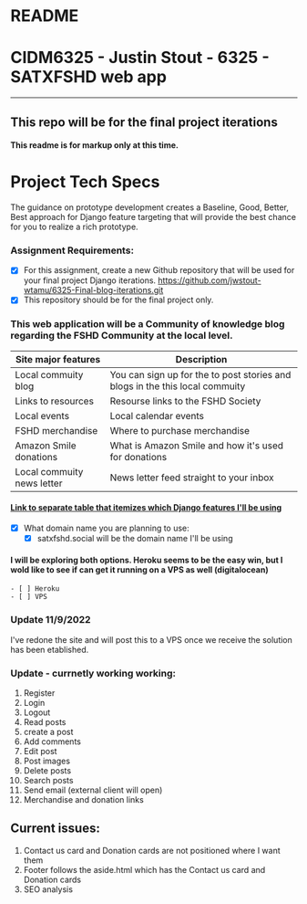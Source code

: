 # README
# CIDM6325 - Justin Stout - 6325 - SATXFSHD web app
---
## This repo will be for the final project iterations
#### This readme is for markup only at this time.
# Project Tech Specs
The guidance on prototype development creates a Baseline, Good, Better, Best approach for Django feature targeting that will provide the best chance for you to realize a rich prototype.

### Assignment Requirements:
- [x] For this assignment, create a new Github repository that will be used for your final project Django iterations.  https://github.com/jwstout-wtamu/6325-Final-blog-iterations.git
- [x] This repository should be for the final project only. 
### This web application will be a Community of knowledge blog regarding the FSHD Community at the local level.
| Site major features      | Description |
| ----------- | ----------- |
| Local commuity blog      | You can sign up for the to post stories and blogs in the this local commuity       |
| Links to resources   | Resourse links to the FSHD Society        |
| Local events   | Local calendar events        |
| FSHD merchandise   | Where to purchase merchandise        |
| Amazon Smile donations  | What is Amazon Smile and how it's used for donations        |
| Local commuity news letter   | News letter feed straight to your inbox       |

#### [Link to  separate table that itemizes which Django features I'll be using](https://github.com/jwstout-wtamu/6325-Final-blog-iterations/blob/main/django_feature.md)

- [x] What domain name you are planning to use: 	
	- [x] satxfshd.social will be the domain name I'll be using

#### I will be exploring both options. Heroku seems to be the easy win, but I wold like to see if can get it running on a VPS as well (digitalocean)
	- [ ] Heroku
	- [ ] VPS
### Update 11/9/2022
I've redone the site and will post this to a VPS once we receive the solution has been etablished.

### Update - currnetly working working:
1. Register
2. Login
3. Logout
4. Read posts
5. create a post
6. Add comments
7. Edit post
8. Post images
9. Delete posts
10. Search posts
11. Send email (external client will open)
12. Merchandise and donation links


## Current issues:
1. Contact us card and Donation cards are not positioned where I want them
2. Footer follows the aside.html which has the Contact us card and Donation cards
3. SEO analysis

